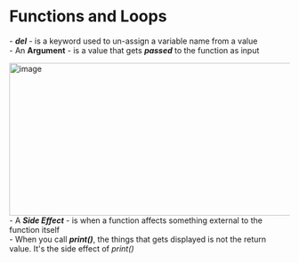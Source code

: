 <h1>Functions and Loops</h1>
<p>
 - <b><i>del</i></b> - is a keyword used to un-assign a variable name from a value <br>
 - An <b>Argument</b> - is a value that gets <i><b>passed</b></i> to the function as input
</p>
<p>
 <img width="703" height="275" alt="image" src="https://github.com/user-attachments/assets/cc09ca99-236c-48fe-803b-1703f3ec2fbb" /> <br>
 - A <b><i>Side Effect</i></b> - is when a function affects something external to the function itself <br>
 - When you call <b><i>print()</i></b>, the things that gets displayed is not the return value. It's the side effect of <i>print()</i>

</p>

